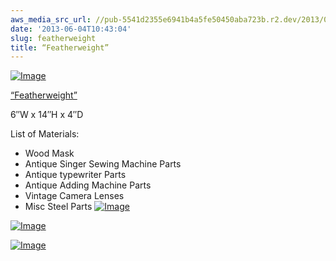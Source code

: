 ```yaml
---
aws_media_src_url: //pub-5541d2355e6941b4a5fe50450aba723b.r2.dev/2013/06/featherweight4.jpg
date: '2013-06-04T10:43:04'
slug: featherweight
title: “Featherweight”
---
```


 [![Image](//pub-5541d2355e6941b4a5fe50450aba723b.r2.dev/2013/06/featherweight4.jpg?w=487)](//pub-5541d2355e6941b4a5fe50450aba723b.r2.dev/2013/06/featherweight4.jpg)

 [“Featherweight”](//pub-5541d2355e6941b4a5fe50450aba723b.r2.dev/2013/06/featherweight2.jpg)

 6″W x 14″H x 4″D

 List of Materials:

  * Wood Mask
 * Antique Singer Sewing Machine Parts
 * Antique typewriter Parts
 * Antique Adding Machine Parts
 * Vintage Camera Lenses
 * Misc Steel Parts
  [![Image](//pub-5541d2355e6941b4a5fe50450aba723b.r2.dev/2013/06/featherweight.jpg?w=487)](//pub-5541d2355e6941b4a5fe50450aba723b.r2.dev/2013/06/featherweight.jpg)

 [![Image](//pub-5541d2355e6941b4a5fe50450aba723b.r2.dev/2013/06/featherweight2.jpg?w=487)](//pub-5541d2355e6941b4a5fe50450aba723b.r2.dev/2013/06/featherweight2.jpg)

 [![Image](//pub-5541d2355e6941b4a5fe50450aba723b.r2.dev/2013/06/featherweight3.jpg?w=487)](//pub-5541d2355e6941b4a5fe50450aba723b.r2.dev/2013/06/featherweight3.jpg)